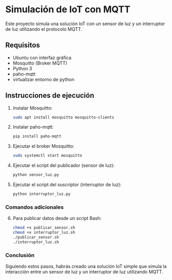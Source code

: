 # Simulación de IoT con MQTT

Este proyecto simula una solución IoT con un sensor de luz y un interruptor de luz utilizando el protocolo MQTT.

## Requisitos
- Ubuntu con interfaz gráfica
- Mosquitto (Broker MQTT)
- Python 3
- paho-mqtt
- virtualizar entorno de python

## Instrucciones de ejecución

1. Instalar Mosquitto:
   ```bash
   sudo apt install mosquitto mosquitto-clients

2. Instalar paho-mqtt:
    ```bash
    pip install paho-mqtt

3. Ejecutar el broker Mosquitto:
    ```bash
    sudo systemctl start mosquitto

4. Ejecutar el script del publicador (sensor de luz):
    ```bash
    python sensor_luz.py

5. Ejecutar el script del suscriptor (interruptor de luz):
    ```bash
    python interruptor_luz.py

### Comandos adicionales

6. Para publicar datos desde un script Bash:
    ```bash
    chmod +x publicar_sensor.sh
    chmod +x interruptor_luz.sh
    ./publicar_sensor.sh
    ./interruptor_luz.sh


### Conclusión
Siguiendo estos pasos, habrás creado una solución IoT simple que simula la interacción entre un sensor de luz y un interruptor de luz utilizando MQTT.


